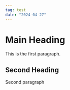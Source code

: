 ```yaml
---
tag: test
date: "2024-04-27"
---
```


# Main Heading

This is the first paragraph.

## Second Heading

Second paragraph